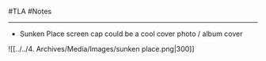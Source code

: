 #TLA #Notes 
- - -

- Sunken Place screen cap could be a cool cover photo / album cover

![[../../4. Archives/Media/Images/sunken place.png|300]]

